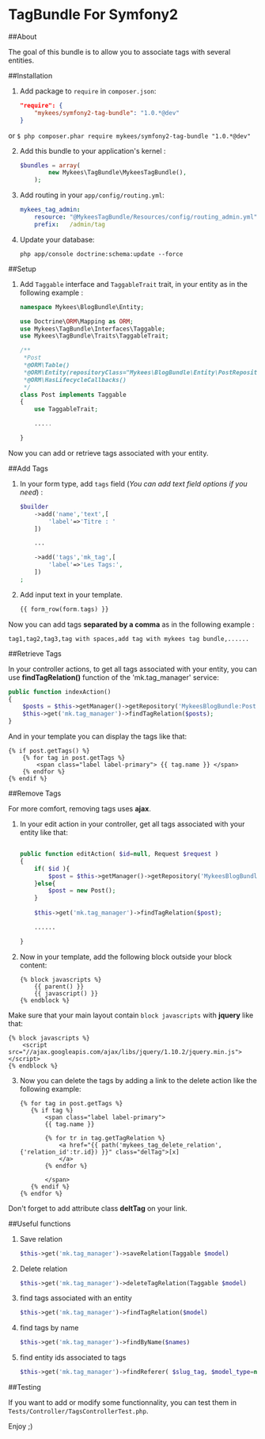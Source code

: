 TagBundle For Symfony2
=========

##About

The goal of this bundle is to allow you to associate tags with several entities.


##Installation

1. Add package to `require` in `composer.json`:

	```json
	"require": {
	    "mykees/symfony2-tag-bundle": "1.0.*@dev"
	}
	```
or
	```
	$ php composer.phar require mykees/symfony2-tag-bundle "1.0.*@dev"
	```

2. Add this bundle to your application's kernel :

	```php
	$bundles = array(
            new Mykees\TagBundle\MykeesTagBundle(),
        );
	```

3. Add routing in your `app/config/routing.yml`:

	```yml
	mykees_tag_admin:
		resource: "@MykeesTagBundle/Resources/config/routing_admin.yml"
	    prefix:   /admin/tag
	```

4. Update your database:

	```
	php app/console doctrine:schema:update --force
	```


##Setup

1. Add `Taggable` interface and `TaggableTrait` trait, in your entity as in the following example :

	```php
	namespace Mykees\BlogBundle\Entity;

	use Doctrine\ORM\Mapping as ORM;
	use Mykees\TagBundle\Interfaces\Taggable;
	use Mykees\TagBundle\Traits\TaggableTrait;

	/**
	 *Post
	 *@ORM\Table()
	 *@ORM\Entity(repositoryClass="Mykees\BlogBundle\Entity\PostRepository")
	 *@ORM\HasLifecycleCallbacks()
	 */
	class Post implements Taggable
	{
	    use TaggableTrait;

		.....

	}
	```
Now you can add or retrieve tags associated with your entity.


##Add Tags

1. In your form type, add `tags` field (*You can add text field options if you need*) :

	```php
	$builder
        ->add('name','text',[
            'label'=>'Titre : '
        ])

        ...

        ->add('tags','mk_tag',[
            'label'=>'Les Tags:',
        ])
    ;
	```
	
2. Add input text in your template.

	```php
	{{ form_row(form.tags) }}
	```

Now you can add tags **separated by a comma** as in the following example :

```twig
tag1,tag2,tag3,tag with spaces,add tag with mykees tag bundle,......
```


##Retrieve Tags

In your controller actions, to get all tags associated with your entity, you can use **findTagRelation()** function of the 'mk.tag_manager' service:

```php
public function indexAction()
{
	$posts = $this->getManager()->getRepository('MykeesBlogBundle:Post')->findAll();
	$this->get('mk.tag_manager')->findTagRelation($posts);
}
```

And in your template you can display the tags like that:

```twig
{% if post.getTags() %}
	{% for tag in post.getTags %}
		<span class="label label-primary"> {{ tag.name }} </span>
	{% endfor %}
{% endif %}
```


##Remove Tags

For more comfort, removing tags uses **ajax**.

1. In your edit action in your controller, get all tags associated with your entity like that:

	```php

	public function editAction( $id=null, Request $request )
    {
        if( $id ){
            $post = $this->getManager()->getRepository('MykeesBlogBundle:Post')->find($id);
        }else{
            $post = new Post();
        }
        
        $this->get('mk.tag_manager')->findTagRelation($post);

    	......

	}
    ```

2. Now in your template, add the following block outside your block content:

	```twig
	{% block javascripts %}
	    {{ parent() }}
	    {{ javascript() }}
	{% endblock %}
	```

Make sure that your main layout contain `block javascripts` with **jquery** like that:

```twig
{% block javascripts %}
    <script src="//ajax.googleapis.com/ajax/libs/jquery/1.10.2/jquery.min.js"></script>
{% endblock %}
```

3. Now you can delete the tags by adding a link to the delete action like the following example:

	```twig
	{% for tag in post.getTags %}
       {% if tag %}
           <span class="label label-primary">
           {{ tag.name }}

           {% for tr in tag.getTagRelation %}
               <a href="{{ path('mykees_tag_delete_relation',{'relation_id':tr.id}) }}" class="delTag">[x]
               </a>
           {% endfor %}

           </span>
       {% endif %}
    {% endfor %}
	```
Don't forget to add attribute class **deltTag** on your link.




##Useful functions

1. Save relation
	
	```php
	$this->get('mk.tag_manager')->saveRelation(Taggable $model)
	```

2. Delete relation
	
	```php
	$this->get('mk.tag_manager')->deleteTagRelation(Taggable $model)
	```

3. find tags associated with an entity

	```php
	$this->get('mk.tag_manager')->findTagRelation($model)
	```

4. find tags by name

	```php
	$this->get('mk.tag_manager')->findByName($names)
	```

5. find entity ids associated to tags

	```php
	$this->get('mk.tag_manager')->findReferer( $slug_tag, $model_type=null )
	```



##Testing

If you want to add or modify some functionnality, you can test them in `Tests/Controller/TagsControllerTest.php`.

Enjoy ;)

